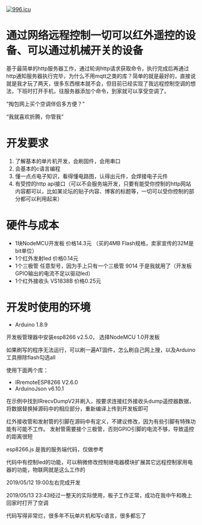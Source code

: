 <a href="https://996.icu"><img src="https://img.shields.io/badge/link-996.icu-red.svg" alt="996.icu" /></a>

# 通过网络远程控制一切可以红外遥控的设备、可以通过机械开关的设备

基于最简单的http服务器工作，通过轮询http请求获取命令，执行完成后再通过http通知服务器执行完毕，为什么不用mqtt之类的库？简单的就是最好的，直接说就是我才玩了两天，很多东西根本就不会，但目前已经实现了我远程控制空调的想法，下班时打开手机，往服务器添加个命令，到家就可以享受空调了。

“掏包网上买个空调伴侣多方便？”

“我就喜欢折腾，你管我”

# 开发要求

1. 了解基本的单片机开发，会刷固件，会用串口
2. 会基本的c语言编程
3. 懂一点点电子知识，看得懂电路图，认得出元件，会焊接电子元件
4. 有受控的http api接口（可以不会服务端开发，只要有能受你控制的http网站内容都可以，比如某论坛的贴子内容、博客的标题等，一切可以受你控制的部分都可以利用起来）

# 硬件与成本

* 1块NodeMCU开发板 价格14.3元 （买的4MB Flash规格，卖家宣传的32M是bit单位）
* 1个红外发射led 价格0.14元
* 1个三极管 任意型号，因为手上只有一个三极管 9014 于是我就用了（开发板GPIO输出的电流不足以驱动led）
* 1个红外接收头 VS1838B 价格0.25元

# 开发时使用的环境

* Arduino 1.8.9

开发板管理器中安装esp8266 v2.5.0， 选择NodeMCU 1.0开发板

如果刷写的程序无法运行，可以刷一遍AT固件，怎么刷自己网上搜，以及Arduino工具擦除flash勾选all

使用下面两个库：
* IRremoteESP8266 V2.6.0
* ArduinoJson v6.10.1

在示例中找到IRrecvDumpV2并刷入，按要求连接红外接收头dump遥控器数据，
将数据替换掉源码中的相应部分，重新编译上传到开发板即可

红外接收管和发射管的引脚在源码中有定义，不建议修改，因为有些引脚有特殊功能有可能不工作。
发射管需要接个三极管，否则GPIO引脚的电流不够，导致遥控的距离很短

esp8266.js 是我的服务端代码，仅做参考

代码中有控制led的功能，可以稍微修改控制继电器模块扩展其它远程控制家用电器的功能，物联网就是这么工作的

2019/05/12 19:00左右完成开发

2019/05/13 23:43经过一整天的实际使用，板子工作正常，成功在我中午和晚上回家时打开了空调

代码写得非常烂，很多年不玩单片机和写c语言，很多都忘了















